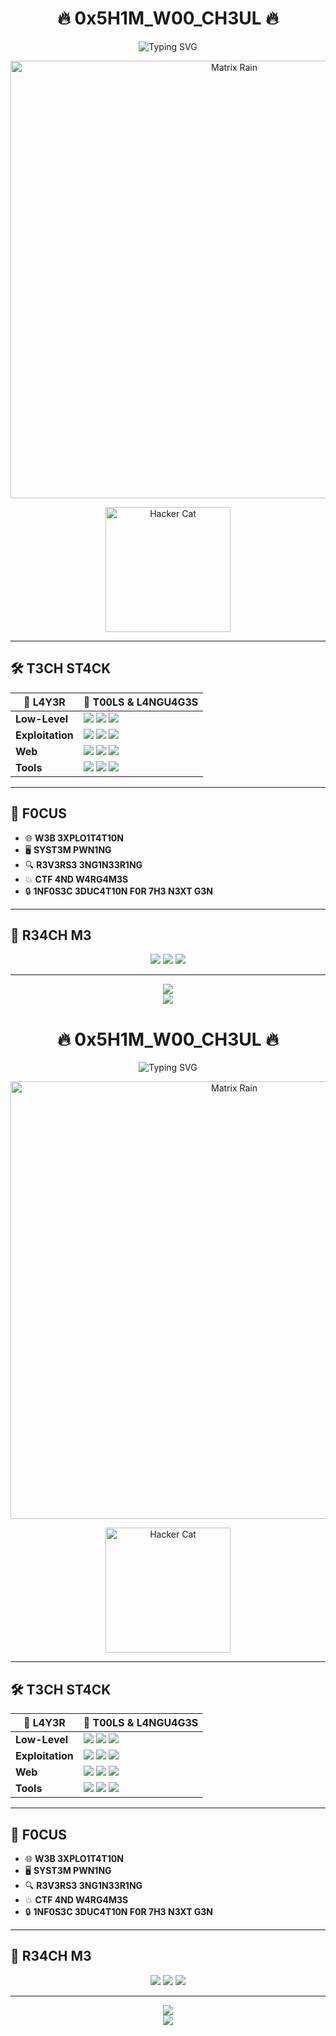 <!-- README.md -->

<h1 align="center">
  🔥 0x5H1M_W00_CH3UL 🔥
</h1>

<p align="center">
  <img src="https://readme-typing-svg.demolab.com?font=Fira+Code&weight=800&size=25&pause=500&color=00FF41&center=true&vCenter=true&width=600&lines=W3LC0M3+70+MY+H4CK1NG+D3N.;SYST3M+INITI4LIZ1NG...;L0AD1NG+PR0F1L3+D4T4...;4CC3SS+GR4NT3D." alt="Typing SVG" />
</p>

<p align="center">
  <img src="https://raw.githubusercontent.com/ShimWooChul/ShimWooChul/main/matrix.gif" width="700" alt="Matrix Rain" />
</p>

<p align="center">
  <img src="https://raw.githubusercontent.com/ShimWooChul/ShimWooChul/main/hacker-cat.gif" width="200" alt="Hacker Cat" />
</p>

---

## 🛠️ T3CH ST4CK

<div align="center">

<table>
  <thead>
    <tr>
      <th>🔹 L4Y3R</th>
      <th>🔧 T00LS & L4NGU4G3S</th>
    </tr>
  </thead>
  <tbody>
    <tr>
      <td><strong>Low-Level</strong></td>
      <td>
        <img src="https://img.shields.io/badge/ASM-000000?style=for-the-badge&logo=assemblyscript&logoColor=white" />
        <img src="https://img.shields.io/badge/C-00599C?style=for-the-badge&logo=c&logoColor=white" />
        <img src="https://img.shields.io/badge/Rust-000000?style=for-the-badge&logo=rust&logoColor=white" />
      </td>
    </tr>
    <tr>
      <td><strong>Exploitation</strong></td>
      <td>
        <img src="https://img.shields.io/badge/Python-3776AB?style=for-the-badge&logo=python&logoColor=white" />
        <img src="https://img.shields.io/badge/Pwntools-000000?style=for-the-badge" />
        <img src="https://img.shields.io/badge/Metasploit-000000?style=for-the-badge" />
      </td>
    </tr>
    <tr>
      <td><strong>Web</strong></td>
      <td>
        <img src="https://img.shields.io/badge/Next.js-000000?style=for-the-badge&logo=next.js&logoColor=white" />
        <img src="https://img.shields.io/badge/Node.js-339933?style=for-the-badge&logo=node.js&logoColor=white" />
        <img src="https://img.shields.io/badge/React-61DAFB?style=for-the-badge&logo=react&logoColor=black" />
      </td>
    </tr>
    <tr>
      <td><strong>Tools</strong></td>
      <td>
        <img src="https://img.shields.io/badge/Ghidra-000000?style=for-the-badge" />
        <img src="https://img.shields.io/badge/IDA_Pro-000000?style=for-the-badge" />
        <img src="https://img.shields.io/badge/Burp_Suite-000000?style=for-the-badge" />
      </td>
    </tr>
  </tbody>
</table>

</div>

---

## 🧠 F0CUS

- 🌐 **W3B 3XPLO1T4T10N**
- 🖥️ **SYST3M PWN1NG**
- 🔍 **R3V3RS3 3NG1N33R1NG**
- 💥 **CTF 4ND W4RG4M3S**
- 🔒 **1NF0S3C 3DUC4T10N F0R 7H3 N3XT G3N**

---

## 💬 R34CH M3

<p align="center">
  <a href="mailto:shimwoochul@proton.me"><img src="https://img.shields.io/badge/Email-8B0000?style=for-the-badge&logo=protonmail&logoColor=white" /></a>
  <a href="https://github.com/ShimWooChul"><img src="https://img.shields.io/badge/GitHub-000000?style=for-the-badge&logo=github&logoColor=white" /></a>
  <a href="https://your-blog-link-here.com"><img src="https://img.shields.io/badge/Blog-222222?style=for-the-badge&logo=hashnode&logoColor=white" /></a>
</p>

---

<p align="center">
  <img src="https://github-readme-stats.vercel.app/api?username=ShimWooChul&show_icons=true&theme=matrix&hide_border=true" />
  <br />
  <img src="https://github-readme-streak-stats.herokuapp.com?user=ShimWooChul&theme=matrix&hide_border=true" />
</p>
<!-- README.md -->

<h1 align="center">
  🔥 0x5H1M_W00_CH3UL 🔥
</h1>

<p align="center">
  <img src="https://readme-typing-svg.demolab.com?font=Fira+Code&weight=800&size=25&pause=500&color=00FF41&center=true&vCenter=true&width=600&lines=W3LC0M3+70+MY+H4CK1NG+D3N.;SYST3M+INITI4LIZ1NG...;L0AD1NG+PR0F1L3+D4T4...;4CC3SS+GR4NT3D." alt="Typing SVG" />
</p>

<p align="center">
  <img src="https://raw.githubusercontent.com/ShimWooChul/ShimWooChul/main/matrix.gif" width="700" alt="Matrix Rain" />
</p>

<p align="center">
  <img src="https://raw.githubusercontent.com/ShimWooChul/ShimWooChul/main/hacker-cat.gif" width="200" alt="Hacker Cat" />
</p>

---

## 🛠️ T3CH ST4CK

<div align="center">

<table>
  <thead>
    <tr>
      <th>🔹 L4Y3R</th>
      <th>🔧 T00LS & L4NGU4G3S</th>
    </tr>
  </thead>
  <tbody>
    <tr>
      <td><strong>Low-Level</strong></td>
      <td>
        <img src="https://img.shields.io/badge/ASM-000000?style=for-the-badge&logo=assemblyscript&logoColor=white" />
        <img src="https://img.shields.io/badge/C-00599C?style=for-the-badge&logo=c&logoColor=white" />
        <img src="https://img.shields.io/badge/Rust-000000?style=for-the-badge&logo=rust&logoColor=white" />
      </td>
    </tr>
    <tr>
      <td><strong>Exploitation</strong></td>
      <td>
        <img src="https://img.shields.io/badge/Python-3776AB?style=for-the-badge&logo=python&logoColor=white" />
        <img src="https://img.shields.io/badge/Pwntools-000000?style=for-the-badge" />
        <img src="https://img.shields.io/badge/Metasploit-000000?style=for-the-badge" />
      </td>
    </tr>
    <tr>
      <td><strong>Web</strong></td>
      <td>
        <img src="https://img.shields.io/badge/Next.js-000000?style=for-the-badge&logo=next.js&logoColor=white" />
        <img src="https://img.shields.io/badge/Node.js-339933?style=for-the-badge&logo=node.js&logoColor=white" />
        <img src="https://img.shields.io/badge/React-61DAFB?style=for-the-badge&logo=react&logoColor=black" />
      </td>
    </tr>
    <tr>
      <td><strong>Tools</strong></td>
      <td>
        <img src="https://img.shields.io/badge/Ghidra-000000?style=for-the-badge" />
        <img src="https://img.shields.io/badge/IDA_Pro-000000?style=for-the-badge" />
        <img src="https://img.shields.io/badge/Burp_Suite-000000?style=for-the-badge" />
      </td>
    </tr>
  </tbody>
</table>

</div>

---

## 🧠 F0CUS

- 🌐 **W3B 3XPLO1T4T10N**
- 🖥️ **SYST3M PWN1NG**
- 🔍 **R3V3RS3 3NG1N33R1NG**
- 💥 **CTF 4ND W4RG4M3S**
- 🔒 **1NF0S3C 3DUC4T10N F0R 7H3 N3XT G3N**

---

## 💬 R34CH M3

<p align="center">
  <a href="mailto:shimwoochul@proton.me"><img src="https://img.shields.io/badge/Email-8B0000?style=for-the-badge&logo=protonmail&logoColor=white" /></a>
  <a href="https://github.com/ShimWooChul"><img src="https://img.shields.io/badge/GitHub-000000?style=for-the-badge&logo=github&logoColor=white" /></a>
  <a href="https://your-blog-link-here.com"><img src="https://img.shields.io/badge/Blog-222222?style=for-the-badge&logo=hashnode&logoColor=white" /></a>
</p>

---

<p align="center">
  <img src="https://github-readme-stats.vercel.app/api?username=ShimWooChul&show_icons=true&theme=matrix&hide_border=true" />
  <br />
  <img src="https://github-readme-streak-stats.herokuapp.com?user=ShimWooChul&theme=matrix&hide_border=true" />
</p>
